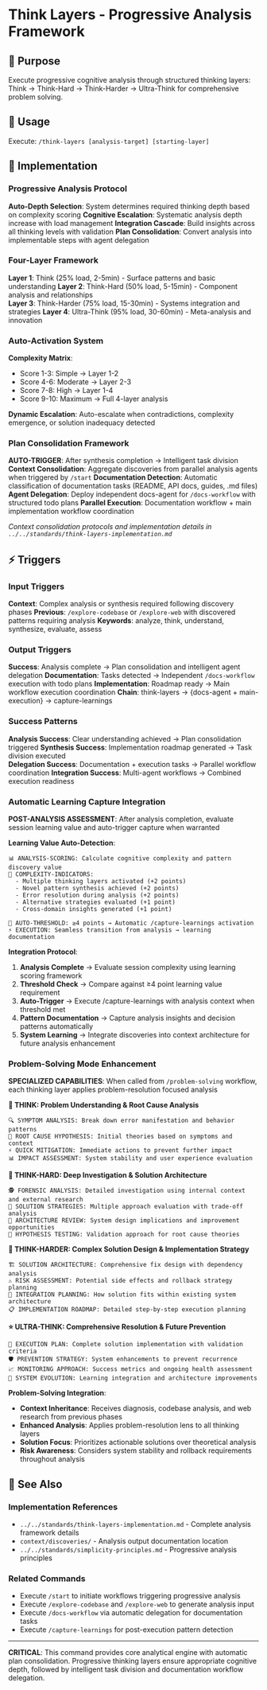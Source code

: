 # Think Layers - Progressive Analysis Framework

## 🎯 Purpose
Execute progressive cognitive analysis through structured thinking layers: Think → Think-Hard → Think-Harder → Ultra-Think for comprehensive problem solving.

## 🚀 Usage
Execute: `/think-layers [analysis-target] [starting-layer]`

## 🔧 Implementation

### Progressive Analysis Protocol
**Auto-Depth Selection**: System determines required thinking depth based on complexity scoring
**Cognitive Escalation**: Systematic analysis depth increase with load management
**Integration Cascade**: Build insights across all thinking levels with validation
**Plan Consolidation**: Convert analysis into implementable steps with agent delegation

### Four-Layer Framework
**Layer 1**: Think (25% load, 2-5min) - Surface patterns and basic understanding
**Layer 2**: Think-Hard (50% load, 5-15min) - Component analysis and relationships  
**Layer 3**: Think-Harder (75% load, 15-30min) - Systems integration and strategies
**Layer 4**: Ultra-Think (95% load, 30-60min) - Meta-analysis and innovation

### Auto-Activation System
**Complexity Matrix**:
- Score 1-3: Simple → Layer 1-2
- Score 4-6: Moderate → Layer 2-3  
- Score 7-8: High → Layer 1-4
- Score 9-10: Maximum → Full 4-layer analysis

**Dynamic Escalation**: Auto-escalate when contradictions, complexity emergence, or solution inadequacy detected

### Plan Consolidation Framework
**AUTO-TRIGGER**: After synthesis completion → Intelligent task division
**Context Consolidation**: Aggregate discoveries from parallel analysis agents when triggered by `/start`
**Documentation Detection**: Automatic classification of documentation tasks (README, API docs, guides, .md files)
**Agent Delegation**: Deploy independent docs-agent for `/docs-workflow` with structured todo plans
**Parallel Execution**: Documentation workflow + main implementation workflow coordination

*Context consolidation protocols and implementation details in `../../standards/think-layers-implementation.md`*

## ⚡ Triggers

### Input Triggers
**Context**: Complex analysis or synthesis required following discovery phases
**Previous**: `/explore-codebase` or `/explore-web` with discovered patterns requiring analysis
**Keywords**: analyze, think, understand, synthesize, evaluate, assess

### Output Triggers
**Success**: Analysis complete → Plan consolidation and intelligent agent delegation
**Documentation**: Tasks detected → Independent `/docs-workflow` execution with todo plans
**Implementation**: Roadmap ready → Main workflow execution coordination
**Chain**: think-layers → {docs-agent + main-execution} → capture-learnings

### Success Patterns
**Analysis Success**: Clear understanding achieved → Plan consolidation triggered
**Synthesis Success**: Implementation roadmap generated → Task division executed  
**Delegation Success**: Documentation + execution tasks → Parallel workflow coordination
**Integration Success**: Multi-agent workflows → Combined execution readiness

### Automatic Learning Capture Integration
**POST-ANALYSIS ASSESSMENT**: After analysis completion, evaluate session learning value and auto-trigger capture when warranted

**Learning Value Auto-Detection**:
```
📊 ANALYSIS-SCORING: Calculate cognitive complexity and pattern discovery value
🧠 COMPLEXITY-INDICATORS:
  - Multiple thinking layers activated (+2 points)
  - Novel pattern synthesis achieved (+2 points)
  - Error resolution during analysis (+2 points)
  - Alternative strategies evaluated (+1 point)
  - Cross-domain insights generated (+1 point)

🎯 AUTO-THRESHOLD: ≥4 points → Automatic /capture-learnings activation
⚡ EXECUTION: Seamless transition from analysis → learning documentation
```

**Integration Protocol**:
1. **Analysis Complete** → Evaluate session complexity using learning scoring framework
2. **Threshold Check** → Compare against ≥4 point learning value requirement
3. **Auto-Trigger** → Execute /capture-learnings with analysis context when threshold met
4. **Pattern Documentation** → Capture analysis insights and decision patterns automatically
5. **System Learning** → Integrate discoveries into context architecture for future analysis enhancement

### Problem-Solving Mode Enhancement

**SPECIALIZED CAPABILITIES**: When called from `/problem-solving` workflow, each thinking layer applies problem-resolution focused analysis

**🧠 THINK: Problem Understanding & Root Cause Analysis**
```
🔍 SYMPTOM ANALYSIS: Break down error manifestation and behavior patterns
🎯 ROOT CAUSE HYPOTHESIS: Initial theories based on symptoms and context
⚡ QUICK MITIGATION: Immediate actions to prevent further impact
📊 IMPACT ASSESSMENT: System stability and user experience evaluation
```

**💪 THINK-HARD: Deep Investigation & Solution Architecture**
```
🕵️ FORENSIC ANALYSIS: Detailed investigation using internal context and external research
🔧 SOLUTION STRATEGIES: Multiple approach evaluation with trade-off analysis
📐 ARCHITECTURE REVIEW: System design implications and improvement opportunities
🧪 HYPOTHESIS TESTING: Validation approach for root cause theories
```

**🚀 THINK-HARDER: Complex Solution Design & Implementation Strategy**
```
🏗️ SOLUTION ARCHITECTURE: Comprehensive fix design with dependency analysis
⚠️ RISK ASSESSMENT: Potential side effects and rollback strategy planning
🔄 INTEGRATION PLANNING: How solution fits within existing system architecture
📋 IMPLEMENTATION ROADMAP: Detailed step-by-step execution planning
```

**⭐ ULTRA-THINK: Comprehensive Resolution & Future Prevention**
```
🎯 EXECUTION PLAN: Complete solution implementation with validation criteria
🛡️ PREVENTION STRATEGY: System enhancements to prevent recurrence
📈 MONITORING APPROACH: Success metrics and ongoing health assessment
🔄 SYSTEM EVOLUTION: Learning integration and architecture improvements
```

**Problem-Solving Integration**:
- **Context Inheritance**: Receives diagnosis, codebase analysis, and web research from previous phases
- **Enhanced Analysis**: Applies problem-resolution lens to all thinking layers
- **Solution Focus**: Prioritizes actionable solutions over theoretical analysis
- **Risk Awareness**: Considers system stability and rollback requirements throughout analysis

## 🔗 See Also

### Implementation References
- `../../standards/think-layers-implementation.md` - Complete analysis framework details
- `context/discoveries/` - Analysis output documentation location
- `../../standards/simplicity-principles.md` - Progressive analysis principles

### Related Commands
- Execute `/start` to initiate workflows triggering progressive analysis
- Execute `/explore-codebase` and `/explore-web` to generate analysis input
- Execute `/docs-workflow` via automatic delegation for documentation tasks
- Execute `/capture-learnings` for post-execution pattern detection

---

**CRITICAL**: This command provides core analytical engine with automatic plan consolidation. Progressive thinking layers ensure appropriate cognitive depth, followed by intelligent task division and documentation workflow delegation.